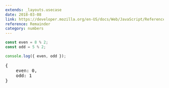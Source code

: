 ```yaml
---
extends: _layouts.usecase
date: 2018-03-08
link: https://developer.mozilla.org/en-US/docs/Web/JavaScript/Reference/Operators/Arithmetic_Operators#Remainder_()
reference: Remainder
category: numbers
---
```


```javascript
const even = 8 % 2;
const odd = 5 % 2;

console.log({ even, odd });
```

<pre class="output">{
    even: 0,
    odd: 1
}</pre>
